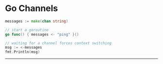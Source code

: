 # Go Channels

```go
messages := make(chan string)

// start a goroutine
go func() { messages <- "ping" }()

// waiting for a channel forces context switching
msg := <-messages
fmt.Println(msg)
```

---

